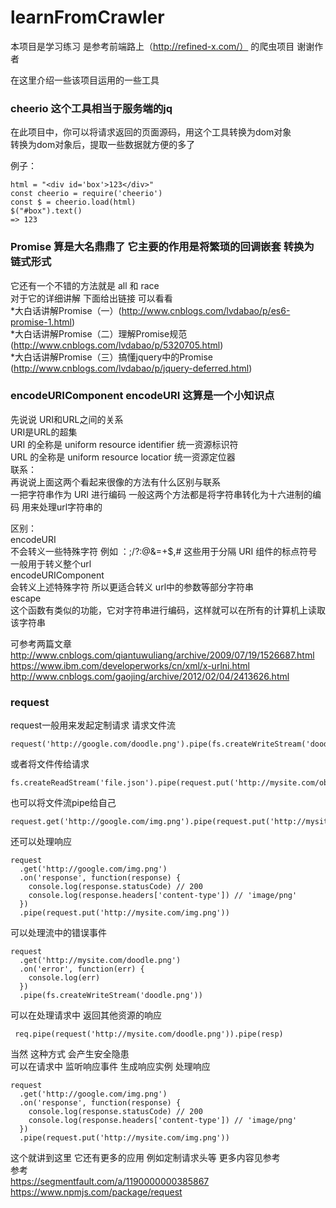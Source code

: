 # learnFromCrawler
本项目是学习练习 是参考前端路上（http://refined-x.com/）  的爬虫项目 谢谢作者

在这里介绍一些该项目运用的一些工具<br>

### cheerio 这个工具相当于服务端的jq <br>
在此项目中，你可以将请求返回的页面源码，用这个工具转换为dom对象<br>
转换为dom对象后，提取一些数据就方便的多了<br>

例子：
```
html = "<div id='box'>123</div>"
const cheerio = require('cheerio')
const $ = cheerio.load(html)
$("#box").text()
=> 123
```
### Promise 算是大名鼎鼎了 它主要的作用是将繁琐的回调嵌套 转换为 链式形式<br>
它还有一个不错的方法就是 all 和 race <br>
对于它的详细讲解 下面给出链接 可以看看<br>
*大白话讲解Promise（一）(http://www.cnblogs.com/lvdabao/p/es6-promise-1.html)<br>
*大白话讲解Promise（二）理解Promise规范  (http://www.cnblogs.com/lvdabao/p/5320705.html)<br>
*大白话讲解Promise（三）搞懂jquery中的Promise  (http://www.cnblogs.com/lvdabao/p/jquery-deferred.html)<br>

### encodeURIComponent encodeURI 这算是一个小知识点<br>

先说说 URI和URL之间的关系<br>
URI是URL的超集<br>
URI 的全称是 uniform resource identifier 统一资源标识符<br>
URL 的全称是 uniform resource locatior 统一资源定位器<br>
联系：<br>
再说说上面这两个看起来很像的方法有什么区别与联系<br>
一把字符串作为 URI 进行编码 一般这两个方法都是将字符串转化为十六进制的编码  用来处理url字符串的<br>

区别：<br>
encodeURI <br>
不会转义一些特殊字符 例如 ：;/?:@&=+$,#  这些用于分隔 URI 组件的标点符号 一般用于转义整个url<br>
encodeURIComponent <br>
会转义上述特殊字符 所以更适合转义 url中的参数等部分字符串<br>
escape<br>
这个函数有类似的功能，它对字符串进行编码，这样就可以在所有的计算机上读取该字符串<br>

可参考两篇文章 <br>
http://www.cnblogs.com/qiantuwuliang/archive/2009/07/19/1526687.html <br>
https://www.ibm.com/developerworks/cn/xml/x-urlni.html<br>
http://www.cnblogs.com/gaojing/archive/2012/02/04/2413626.html<br>

### request
request一般用来发起定制请求
请求文件流
```
request('http://google.com/doodle.png').pipe(fs.createWriteStream('doodle.png'))
```
或者将文件传给请求<br>
```
fs.createReadStream('file.json').pipe(request.put('http://mysite.com/obj.json'))
```
也可以将文件流pipe给自己<br>
```
request.get('http://google.com/img.png').pipe(request.put('http://mysite.com/img.png'))
```
还可以处理响应<br>
```
request
  .get('http://google.com/img.png')
  .on('response', function(response) {
    console.log(response.statusCode) // 200
    console.log(response.headers['content-type']) // 'image/png'
  })
  .pipe(request.put('http://mysite.com/img.png'))
```
可以处理流中的错误事件<br>
```
request
  .get('http://mysite.com/doodle.png')
  .on('error', function(err) {
    console.log(err)
  })
  .pipe(fs.createWriteStream('doodle.png'))
```
 可以在处理请求中 返回其他资源的响应<br>
```
 req.pipe(request('http://mysite.com/doodle.png')).pipe(resp)
```
 当然 这种方式 会产生安全隐患<br>
可以在请求中 监听响应事件 生成响应实例 处理响应<br>
```
request
  .get('http://google.com/img.png')
  .on('response', function(response) {
    console.log(response.statusCode) // 200
    console.log(response.headers['content-type']) // 'image/png'
  })
  .pipe(request.put('http://mysite.com/img.png'))
```
 这个就讲到这里 它还有更多的应用 例如定制请求头等 更多内容见参考<br>
参考<br>
https://segmentfault.com/a/1190000000385867<br>
https://www.npmjs.com/package/request<br>
